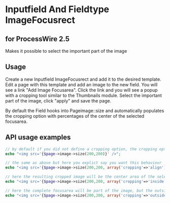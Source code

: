 Inputfield And Fieldtype ImageFocusrect
=======================================

for ProcessWire 2.5
-------------------

Makes it possible to select the important part of the image

Usage
-----

Create a new Inputfield ImageFocusrect and add it to the desired template. 
Edit a page with this template and add an image to the new field. You will see a link "Add Image Focusarea". 
Click the link and you will see a popup with a cropping tool similar to the Thumbnails module. Select the important part of the image, click "apply" and save the page.

By default the Field hooks into Pageimage::size and automatically populates the cropping option with percentages of the center of the selected focusarea. 

API usage examples
------------------

```PHP
// by default if you did not define a cropping option, the cropping option gets automatically populated with percentages
echo "<img src='{$page->image->size(200,200)}' />";

// the same as above but here you explict say you want this behaviour
echo "<img src='{$page->image->size(200,200, array('cropping'=>'align'))}' />";

// here the resulting cropped image will be the center area of the selected focusarea 
echo "<img src='{$page->image->size(200,200, array('cropping'=>'inside'))}' />";

// here the complete focusarea will be part of the image, but the outside part will still be used
echo "<img src='{$page->image->size(200,200, array('cropping'=>'outside'))}' />";
```
